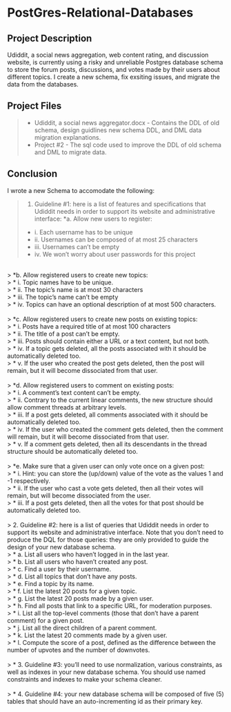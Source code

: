 # PostGres-Relational-Databases
## Project Description
Udiddit, a social news aggregation, web content rating, and discussion website, is currently using a risky and unreliable Postgres database schema to store the forum posts, discussions, and votes made by their users about different topics. I create a new schema, fix exsiting issues, and migrate the data from the databases.<br>

## Project Files
> * Udiddit, a social news aggregator.docx - Contains the DDL of old schema, design guidlines new schema DDL, and DML data migration explanations.
> * Project #2 -  The sql code used to improve the DDL of old schema and DML to migrate data.

## Conclusion
I wrote a new Schema to accomodate the following: <br>

> 1.	Guideline #1: here is a list of features and specifications that Udiddit needs in order to support its website and administrative interface:
> *a.	Allow new users to register: <br>
> * i.	Each username has to be unique <br>
> * ii.	Usernames can be composed of at most 25 characters <br>
> * iii.	Usernames can’t be empty <br>
> * iv.	We won’t worry about user passwords for this project <br>
<br>
> *b.	Allow registered users to create new topics: <br>
> * i.	Topic names have to be unique. <br>
> * ii.	The topic’s name is at most 30 characters <br>
> * iii.	The topic’s name can’t be empty <br>
> * iv.	Topics can have an optional description of at most 500 characters. <br>
<br>
> *c.	Allow registered users to create new posts on existing topics: <br>
> * i.	Posts have a required title of at most 100 characters <br>
> * ii.	The title of a post can’t be empty. <br>
> * iii.	Posts should contain either a URL or a text content, but not both. <br>
> * iv.	If a topic gets deleted, all the posts associated with it should be automatically deleted too. <br>
> * v.	If the user who created the post gets deleted, then the post will remain, but it will become dissociated from that user. <br>
<br>
> *d.	Allow registered users to comment on existing posts: <br>
> * i.	A comment’s text content can’t be empty. <br>
> * ii.	Contrary to the current linear comments, the new structure should allow comment threads at arbitrary levels. <br>
> * iii.	If a post gets deleted, all comments associated with it should be automatically deleted too. <br>
> * iv.	If the user who created the comment gets deleted, then the comment will remain, but it will become dissociated from that user. <br>
> * v.	If a comment gets deleted, then all its descendants in the thread structure should be automatically deleted too. <br>
<br>
> *e.	Make sure that a given user can only vote once on a given post: <br>
> * i.	Hint: you can store the (up/down) value of the vote as the values 1 and -1 respectively. <br>
> * ii.	If the user who cast a vote gets deleted, then all their votes will remain, but will become dissociated from the user. <br>
> * iii.	If a post gets deleted, then all the votes for that post should be automatically deleted too. <br>
<br>
> 2.	Guideline #2: here is a list of queries that Udiddit needs in order to support its website and administrative interface. Note that you don’t need to produce the DQL for those queries: they are only provided to guide the design of your new database schema. <br>
> * a.	List all users who haven’t logged in in the last year. <br>
> * b.	List all users who haven’t created any post. <br>
> * c.	Find a user by their username. <br>
> * d.	List all topics that don’t have any posts. <br>
> * e.	Find a topic by its name. <br>
> * f.	List the latest 20 posts for a given topic. <br>
> * g.	List the latest 20 posts made by a given user. <br>
> * h.	Find all posts that link to a specific URL, for moderation purposes. <br>
> * i.	List all the top-level comments (those that don’t have a parent comment) for a given post. <br>
> * j.	List all the direct children of a parent comment. <br>
> * k.	List the latest 20 comments made by a given user. <br>
> * l.	Compute the score of a post, defined as the difference between the number of upvotes and the number of downvotes. <br>
<br>
> * 3.	Guideline #3: you’ll need to use normalization, various constraints, as well as indexes in your new database schema. You should use named constraints and indexes to make your schema cleaner. <br>
<br>
> * 4.	Guideline #4: your new database schema will be composed of five (5) tables that should have an auto-incrementing id as their primary key. <br>
